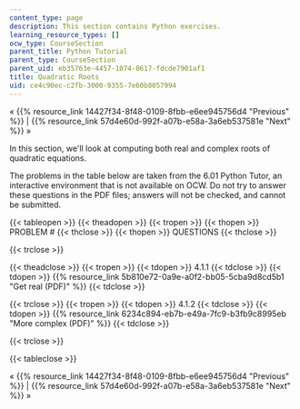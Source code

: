 ```yaml
---
content_type: page
description: This section contains Python exercises.
learning_resource_types: []
ocw_type: CourseSection
parent_title: Python Tutorial
parent_type: CourseSection
parent_uid: eb35763e-4457-1074-0617-fdcde7901af1
title: Quadratic Roots
uid: ce4c90ec-c2fb-3000-9355-7e60b8057994
---
```


« {{% resource_link 14427f34-8f48-0109-8fbb-e6ee945756d4 "Previous" %}} | {{% resource_link 57d4e60d-992f-a07b-e58a-3a6eb537581e "Next" %}} »

In this section, we'll look at computing both real and complex roots of quadratic equations.

The problems in the table below are taken from the 6.01 Python Tutor, an interactive environment that is not available on OCW. Do not try to answer these questions in the PDF files; answers will not be checked, and cannot be submitted.

{{< tableopen >}}
{{< theadopen >}}
{{< tropen >}}
{{< thopen >}}
PROBLEM #
{{< thclose >}}
{{< thopen >}}
QUESTIONS
{{< thclose >}}

{{< trclose >}}

{{< theadclose >}}
{{< tropen >}}
{{< tdopen >}}
4.1.1
{{< tdclose >}}
{{< tdopen >}}
{{% resource_link 5b810e72-0a9e-a0f2-bb05-5cba9d8cd5b1 "Get real (PDF)" %}}
{{< tdclose >}}

{{< trclose >}}
{{< tropen >}}
{{< tdopen >}}
4.1.2
{{< tdclose >}}
{{< tdopen >}}
{{% resource_link 6234c894-eb7b-e49a-7fc9-b3fb9c8995eb "More complex (PDF)" %}}
{{< tdclose >}}

{{< trclose >}}

{{< tableclose >}}

« {{% resource_link 14427f34-8f48-0109-8fbb-e6ee945756d4 "Previous" %}} | {{% resource_link 57d4e60d-992f-a07b-e58a-3a6eb537581e "Next" %}} »